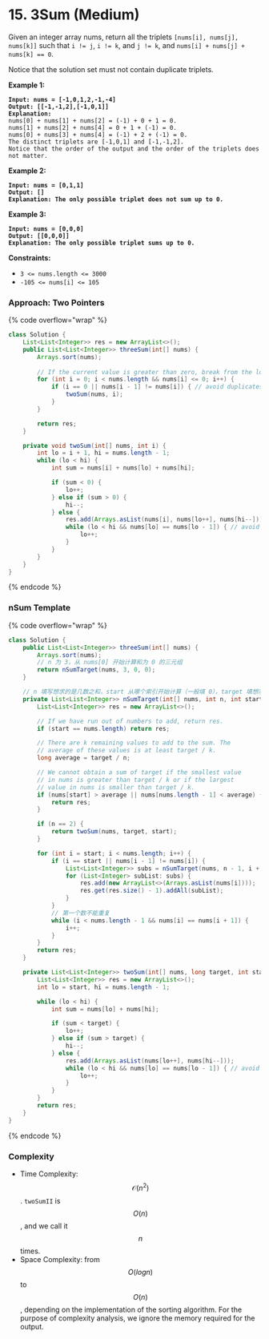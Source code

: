 # 15. 3Sum (Medium)

Given an integer array nums, return all the triplets `[nums[i], nums[j], nums[k]]` such that `i != j`, `i != k`, and `j != k`, and `nums[i] + nums[j] + nums[k] == 0`.

Notice that the solution set must not contain duplicate triplets.&#x20;

**Example 1:**

<pre><code><strong>Input: nums = [-1,0,1,2,-1,-4]
</strong><strong>Output: [[-1,-1,2],[-1,0,1]]
</strong><strong>Explanation: 
</strong>nums[0] + nums[1] + nums[2] = (-1) + 0 + 1 = 0.
nums[1] + nums[2] + nums[4] = 0 + 1 + (-1) = 0.
nums[0] + nums[3] + nums[4] = (-1) + 2 + (-1) = 0.
The distinct triplets are [-1,0,1] and [-1,-1,2].
Notice that the order of the output and the order of the triplets does not matter.
</code></pre>

**Example 2:**

<pre><code><strong>Input: nums = [0,1,1]
</strong><strong>Output: []
</strong><strong>Explanation: The only possible triplet does not sum up to 0.
</strong></code></pre>

**Example 3:**

<pre><code><strong>Input: nums = [0,0,0]
</strong><strong>Output: [[0,0,0]]
</strong><strong>Explanation: The only possible triplet sums up to 0.
</strong></code></pre>

**Constraints:**

* `3 <= nums.length <= 3000`
* `-105 <= nums[i] <= 105`



### Approach: Two Pointers

{% code overflow="wrap" %}
```java
class Solution {
    List<List<Integer>> res = new ArrayList<>();
    public List<List<Integer>> threeSum(int[] nums) {
        Arrays.sort(nums);
    
        // If the current value is greater than zero, break from the loop. Remaining values cannot sum to zero.
        for (int i = 0; i < nums.length && nums[i] <= 0; i++) {
            if (i == 0 || nums[i - 1] != nums[i]) { // avoid duplicates for the first number
                twoSum(nums, i);
            }
        }

        return res;
    }

    private void twoSum(int[] nums, int i) {
        int lo = i + 1, hi = nums.length - 1;
        while (lo < hi) {
            int sum = nums[i] + nums[lo] + nums[hi];

            if (sum < 0) {
                lo++;
            } else if (sum > 0) {
                hi--;
            } else {
                res.add(Arrays.asList(nums[i], nums[lo++], nums[hi--]));
                while (lo < hi && nums[lo] == nums[lo - 1]) { // avoid duplicates for the two numbers
                    lo++;
                }
            }
        }
    }
}
```
{% endcode %}

### nSum Template

{% code overflow="wrap" %}
```java
class Solution {
    public List<List<Integer>> threeSum(int[] nums) {
        Arrays.sort(nums);
        // n 为 3，从 nums[0] 开始计算和为 0 的三元组
        return nSumTarget(nums, 3, 0, 0);
    }

    // n 填写想求的是几数之和，start 从哪个索引开始计算（一般填 0），target 填想凑出的目标和
    private List<List<Integer>> nSumTarget(int[] nums, int n, int start, long target) {
        List<List<Integer>> res = new ArrayList<>();

        // If we have run out of numbers to add, return res.
        if (start == nums.length) return res;

        // There are k remaining values to add to the sum. The 
        // average of these values is at least target / k.
        long average = target / n;

        // We cannot obtain a sum of target if the smallest value
        // in nums is greater than target / k or if the largest 
        // value in nums is smaller than target / k.
        if (nums[start] > average || nums[nums.length - 1] < average) {
            return res;
        }

        if (n == 2) {
            return twoSum(nums, target, start);
        }

        for (int i = start; i < nums.length; i++) {
            if (i == start || nums[i - 1] != nums[i]) {
                List<List<Integer>> subs = nSumTarget(nums, n - 1, i + 1, target - nums[i]);
                for (List<Integer> subList: subs) {
                    res.add(new ArrayList<>(Arrays.asList(nums[i])));
                    res.get(res.size() - 1).addAll(subList);
                }
            }
            // 第一个数不能重复
            while (i < nums.length - 1 && nums[i] == nums[i + 1]) {
                i++;
            }
        }
        return res;
    }

    private List<List<Integer>> twoSum(int[] nums, long target, int start) {
        List<List<Integer>> res = new ArrayList<>();
        int lo = start, hi = nums.length - 1;

        while (lo < hi) {
            int sum = nums[lo] + nums[hi];

            if (sum < target) {
                lo++;
            } else if (sum > target) {
                hi--;
            } else {
                res.add(Arrays.asList(nums[lo++], nums[hi--]));
                while (lo < hi && nums[lo] == nums[lo - 1]) { // avoid duplicates for the two numbers
                    lo++;
                }
            }
        }
        return res;
    }
}
```
{% endcode %}

### Complexity

* Time Complexity: $$\mathcal{O}(n^2)$$. `twoSumII` is $$O(n)$$, and we call it $$n$$ times.
* Space Complexity: from $$O(log⁡n)$$ to $$O(n)$$, depending on the implementation of the sorting algorithm. For the purpose of complexity analysis, we ignore the memory required for the output.
